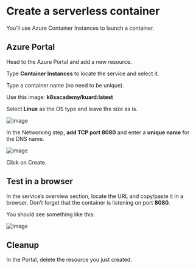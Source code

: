 # Create a serverless container

You’ll use Azure Container Instances to launch a container.

## Azure Portal

Head to the Azure Portal and add a new resource.

Type **Container Instances** to locate the service and select it.

Type a container name (no need to be unique).

Use this image: **k8sacademy/kuard:latest**

Select **Linux** as the OS type and leave the size as is.

![image](readme_images/L11-AZ-03-01.png)

In the Networking step, **add TCP port 8080** and enter a **unique name** for the DNS name.

![image](readme_images/L11-AZ-03-02.png)

Click on Create.

## Test in a browser

In the service’s overview section, locate the URL and copy/paste it in a browser.  Don’t forget that the container is listening on port **8080**.

You should see something like this:

![image](readme_images/L11-AZ-03-03.png)

## Cleanup

In the Portal, delete the resource you just created.

